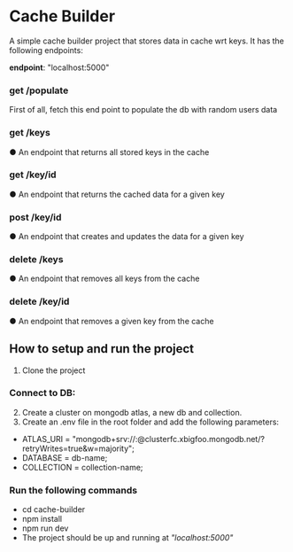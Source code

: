 # Cache Builder
A simple cache builder project that stores data in cache wrt keys. 
It has the following endpoints:

**endpoint**: "localhost:5000"

### get /populate
 First of all, fetch this end point to populate the db with random users data

### get /keys 
● An endpoint that returns all stored keys in the cache

### get /key/id
● An endpoint that returns the cached data for a given key

### post /key/id
● An endpoint that creates and updates the data for a given key

### delete /keys
● An endpoint that removes all keys from the cache

### delete /key/id
● An endpoint that removes a given key from the cache

## How to setup and run the project

1. Clone the project

 ### Connect to DB:
2.  Create a cluster on mongodb atlas, a new db and collection.
3. Create an .env file in the root folder and add the following parameters:
- ATLAS_URI = "mongodb+srv://<username>:<password>@clusterfc.xbigfoo.mongodb.net/?retryWrites=true&w=majority";
- DATABASE = db-name; 
- COLLECTION = collection-name; 

### Run the following commands
- cd cache-builder 
- npm install
- npm run dev
- The project should be up and running at _"localhost:5000"_


